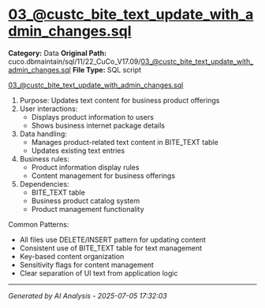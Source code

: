 # 03_@custc_bite_text_update_with_admin_changes.sql

**Category:** Data
**Original Path:** cuco.dbmaintain/sql/11/22_CuCo_V17.09/03_@custc_bite_text_update_with_admin_changes.sql
**File Type:** SQL script

03_@custc_bite_text_update_with_admin_changes.sql
1. Purpose: Updates text content for business product offerings
2. User interactions:
   - Displays product information to users
   - Shows business internet package details
3. Data handling:
   - Manages product-related text content in BITE_TEXT table
   - Updates existing text entries
4. Business rules:
   - Product information display rules
   - Content management for business offerings
5. Dependencies:
   - BITE_TEXT table
   - Business product catalog system
   - Product management functionality

Common Patterns:
- All files use DELETE/INSERT pattern for updating content
- Consistent use of BITE_TEXT table for text management
- Key-based content organization
- Sensitivity flags for content management
- Clear separation of UI text from application logic

---
*Generated by AI Analysis - 2025-07-05 17:32:03*
